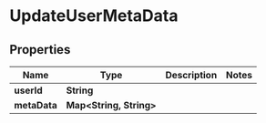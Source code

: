 

# UpdateUserMetaData


## Properties

| Name | Type | Description | Notes |
|------------ | ------------- | ------------- | -------------|
|**userId** | **String** |  |  |
|**metaData** | **Map&lt;String, String&gt;** |  |  |



